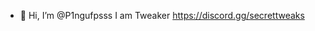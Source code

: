 - 👋 Hi, I’m @P1ngufpsss
I am Tweaker https://discord.gg/secrettweaks

<!---
P1ngufpsss/P1ngufpsss is a ✨ special ✨ repository because its `README.md` (this file) appears on your GitHub profile.
You can click the Preview link to take a look at your changes.
--->
